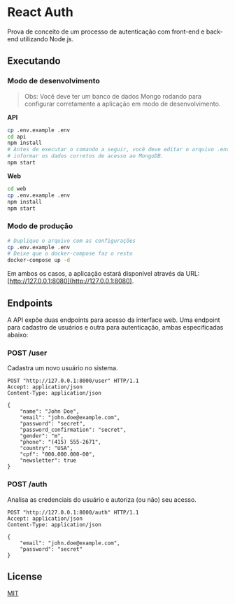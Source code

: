 # React Auth

Prova de conceito de um processo de autenticação com front-end e back-end utilizando Node.js.

## Executando

### Modo de desenvolvimento

> Obs: Você deve ter um banco de dados Mongo rodando para configurar corretamente a aplicação em modo de desenvolvimento.

**API**

```bash
cp .env.example .env
cd api
npm install
# Antes de executar o comando a seguir, você deve editar o arquivo .env e
# informar os dados corretos de acesso ao MongoDB.
npm start
```

**Web**

```bash
cd web
cp .env.example .env
npm install
npm start
```

### Modo de produção

```bash
# Duplique o arquivo com as configurações
cp .env.example .env
# Deixe que o docker-compose faz o resto
docker-compose up -d
```

Em ambos os casos, a aplicação estará disponível através da URL: [http://127.0.0.1:8080](http://127.0.0.1:8080).

## Endpoints

A API expõe duas endpoints para acesso da interface web. Uma endpoint para cadastro de usuários e outra para autenticação, ambas especificadas abaixo:

### POST /user

Cadastra um novo usuário no sistema.

```http
POST "http://127.0.0.1:8000/user" HTTP/1.1
Accept: application/json
Content-Type: application/json

{
	"name": "John Doe",
	"email": "john.doe@example.com",
	"password": "secret",
	"password_confirmation": "secret",
	"gender": "m",
	"phone": "(415) 555-2671",
	"country": "USA",
	"cpf": "000.000.000-00",
	"newsletter": true
}
```

### POST /auth

Analisa as credenciais do usuário e autoriza (ou não) seu acesso.

```http
POST "http://127.0.0.1:8000/auth" HTTP/1.1
Accept: application/json
Content-Type: application/json

{
	"email": "john.doe@example.com",
	"password": "secret"
}
```

## License

[MIT](LICENSE)

